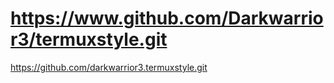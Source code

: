 # https://www.github.com/Darkwarrior3/termuxstyle.git
https://github.com/darkwarrior3.termuxstyle.git
